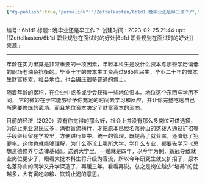 ```yaml
---
{"dg-publish":true,"permalink":"/Zettelkasten/6b1d1 晚毕业还是早工作？/","dgPassFrontmatter":true}
---
```


编号:: 6b1d1
标题:: 晚毕业还是早工作？
创建时间:: 2023-02-25 21:44
up:: [[Zettelkasten/6b1d 职业规划在面试时的好处\|6b1d 职业规划在面试时的好处]]
来源:: 

---
年龄在实力里算是非常重要的一项因素，年轻本科生是没什么资本与那些学历偏低的职场老油条抗衡的。毕业十年的普本生工资高过985应届生，毕业二十年的普本生财富积累，社会地位，也会碾压很多普通的博士。

随着年龄的累积，在企业中或多或少会获得一些地位资本。地位这个东西与学历不同， 它的微妙在于它能够给予你充足的时间去学习和反应，并让你完整吃透自己所需要修炼的武功。而且地位资本决定了财富资本的流向。

目前的经济（2020）没有你觉得的那么好，社会上并没有那么多岗位可供选择，为防止无业游民过多，满街盲流横行，才把原本已经名落孙山的这拨人通过扩招等手段继续留在学校里，方便进行集中、统一的管理，既提高了就业率，还降低了犯罪率。这你也就能够理解，为什么不论上哪所大学，学什么专业，都要先学习《思想道德修养与法律基础》。送到大学里，一缓就是四年，以今年为例，新冠导致就业岗位更少了，眼看大批本科生将升级为盲流，所以今年研究生就又扩招了，原本名落孙山的同学又升学深造了，再缓三年，看看再说。总之是岗位越少“培养”的就越多，大有寅吃卯粮、饮鸩止渴的意思。
